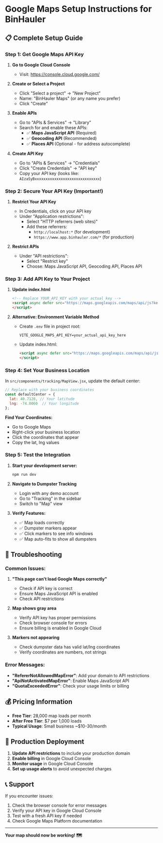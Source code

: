 # Google Maps Setup Instructions for BinHauler

## 📋 Complete Setup Guide

### Step 1: Get Google Maps API Key
1. **Go to Google Cloud Console**
   - Visit: https://console.cloud.google.com/

2. **Create or Select a Project**
   - Click "Select a project" → "New Project"
   - Name: "BinHauler Maps" (or any name you prefer)
   - Click "Create"

3. **Enable APIs**
   - Go to "APIs & Services" → "Library"
   - Search for and enable these APIs:
     - ✅ **Maps JavaScript API** (Required)
     - ✅ **Geocoding API** (Recommended)
     - ✅ **Places API** (Optional - for address autocomplete)

4. **Create API Key**
   - Go to "APIs & Services" → "Credentials"
   - Click "Create Credentials" → "API key"
   - Copy your API key (looks like: `AIzaSyBxxxxxxxxxxxxxxxxxxxxxxxxxxxxxx`)

### Step 2: Secure Your API Key (Important!)
1. **Restrict Your API Key**
   - In Credentials, click on your API key
   - Under "Application restrictions":
     - Select "HTTP referrers (web sites)"
     - Add these referrers:
       - `http://localhost:*` (for development)
       - `https://www.app.binhauler.com/*` (for production)

2. **Restrict APIs**
   - Under "API restrictions":
     - Select "Restrict key"
     - Choose: Maps JavaScript API, Geocoding API, Places API

### Step 3: Add API Key to Your Project
1. **Update index.html**
   ```html
   <!-- Replace YOUR_API_KEY with your actual key -->
   <script async defer src="https://maps.googleapis.com/maps/api/js?key=YOUR_ACTUAL_API_KEY&libraries=places">
   </script>
   ```

2. **Alternative: Environment Variable Method**
   - Create `.env` file in project root:
     ```env
     VITE_GOOGLE_MAPS_API_KEY=your_actual_api_key_here
     ```
   - Update index.html:
     ```html
     <script async defer src="https://maps.googleapis.com/maps/api/js?key=%VITE_GOOGLE_MAPS_API_KEY%&libraries=places">
     </script>
     ```

### Step 4: Set Your Business Location
In `src/components/tracking/MapView.jsx`, update the default center:

```javascript
// Replace with your business coordinates
const defaultCenter = {
  lat: 40.7128, // Your latitude
  lng: -74.0060  // Your longitude
};
```

**Find Your Coordinates:**
- Go to Google Maps
- Right-click your business location
- Click the coordinates that appear
- Copy the lat, lng values

### Step 5: Test the Integration
1. **Start your development server:**
   ```bash
   npm run dev
   ```

2. **Navigate to Dumpster Tracking**
   - Login with any demo account
   - Go to "Tracking" in the sidebar
   - Switch to "Map" view

3. **Verify Features:**
   - ✅ Map loads correctly
   - ✅ Dumpster markers appear
   - ✅ Click markers to see info windows
   - ✅ Map auto-fits to show all dumpsters

## 🔧 Troubleshooting

### Common Issues:
1. **"This page can't load Google Maps correctly"**
   - Check if API key is correct
   - Ensure Maps JavaScript API is enabled
   - Check API restrictions

2. **Map shows gray area**
   - Verify API key has proper permissions
   - Check browser console for errors
   - Ensure billing is enabled in Google Cloud

3. **Markers not appearing**
   - Check dumpster data has valid lat/lng coordinates
   - Verify coordinates are numbers, not strings

### Error Messages:
- **"RefererNotAllowedMapError"**: Add your domain to API restrictions
- **"ApiNotActivatedMapError"**: Enable Maps JavaScript API
- **"QuotaExceededError"**: Check your usage limits or billing

## 💰 Pricing Information

- **Free Tier**: 28,000 map loads per month
- **After Free Tier**: $7 per 1,000 loads
- **Typical Usage**: Small business ~$10-30/month

## 🚀 Production Deployment

1. **Update API restrictions** to include your production domain
2. **Enable billing** in Google Cloud Console
3. **Monitor usage** in Google Cloud Console
4. **Set up usage alerts** to avoid unexpected charges

## 📞 Support

If you encounter issues:
1. Check the browser console for error messages
2. Verify your API key in Google Cloud Console
3. Test with a fresh API key if needed
4. Check Google Maps Platform documentation

---

**Your map should now be working! 🗺️**